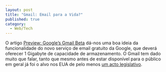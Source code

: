 ```yaml
---
layout: post
title: "Gmail: Email para a Vida?"
published: true
category:
  - Web/Tech
---
```

<p>O artigo <a href="http://www.extremetech.com/article2/0,1558,1586090,00.asp" title="Preview: Google's Gmail Beta">Preview: Google&#8217;s Gmail Beta</a> dá-nos uma boa ideia da funcionalidade do novo serviço de email gratuito da Google, que deverá oferecer 1 Gigabyte de capacidade de armazenamento. O Gmail tem dado muito que falar, tanto que mesmo antes de estar disponível para o público em geral já foi o alvo nos EUA de pelo menos <a href="http://news.com.com/California+Senate+approves+anti-Gmail+bill/2100-1028&#95;3-5222062.html?part=rss&amp;tag=feed&amp;subj=news" title="News.Com">um acto legislativo</a>.</p>



